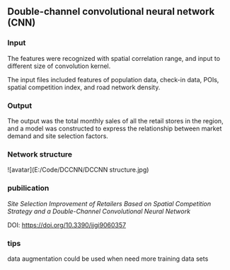 ## Double-channel convolutional neural network (CNN) 

### Input
The features were recognized with spatial correlation range, and input to different size of convolution kernel.

The input files included features of population data, check-in data, POIs, spatial competition index, and road network density. 

### Output
The output was the total monthly sales of all the retail stores in the region, and a model was constructed to express the relationship between market demand and site selection factors.

### Network structure
![avatar](E:/Code/DCCNN/DCCNN structure.jpg)

### pubilication
*Site Selection Improvement of Retailers Based on Spatial Competition Strategy and a Double-Channel Convolutional Neural Network*

DOI: https://doi.org/10.3390/ijgi9060357

### tips
data augmentation could be used when need more training data sets
